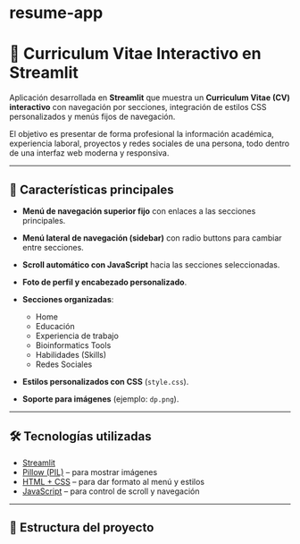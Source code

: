 # resume-app
# 📑 Curriculum Vitae Interactivo en Streamlit

Aplicación desarrollada en **Streamlit** que muestra un **Curriculum Vitae (CV) interactivo** con navegación por secciones, integración de estilos CSS personalizados y menús fijos de navegación.  

El objetivo es presentar de forma profesional la información académica, experiencia laboral, proyectos y redes sociales de una persona, todo dentro de una interfaz web moderna y responsiva.  

---

## 🚀 Características principales

- **Menú de navegación superior fijo** con enlaces a las secciones principales.  
- **Menú lateral de navegación (sidebar)** con radio buttons para cambiar entre secciones.  
- **Scroll automático con JavaScript** hacia las secciones seleccionadas.  
- **Foto de perfil y encabezado personalizado**.  
- **Secciones organizadas**:  
  - Home  
  - Educación  
  - Experiencia de trabajo  
  - Bioinformatics Tools  
  - Habilidades (Skills)  
  - Redes Sociales  

- **Estilos personalizados con CSS** (`style.css`).  
- **Soporte para imágenes** (ejemplo: `dp.png`).  

---

## 🛠️ Tecnologías utilizadas

- [Streamlit](https://streamlit.io/)  
- [Pillow (PIL)](https://pillow.readthedocs.io/) – para mostrar imágenes  
- [HTML + CSS](https://developer.mozilla.org/es/docs/Web/HTML) – para dar formato al menú y estilos  
- [JavaScript](https://developer.mozilla.org/es/docs/Web/JavaScript) – para control de scroll y navegación  

---

## 📂 Estructura del proyecto

